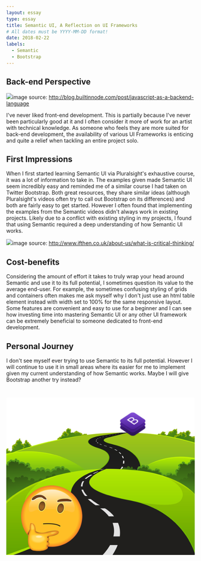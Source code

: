 ```yaml
---
layout: essay
type: essay
title: Semantic UI, A Reflection on UI Frameworks
# All dates must be YYYY-MM-DD format!
date: 2018-02-22
labels:
  - Semantic
  - Bootstrap
---
```


## Back-end Perspective

<img src="http://s32.postimg.org/6vawu4hdh/Untitled_design_10.png" style="width: 400px;">image source: http://blog.builtinnode.com/post/javascript-as-a-backend-language

I've never liked front-end development. This is partially because I've never been particularly good at it and I often consider it more of work for an artist with technical knowledge. As someone who feels they are more suited for back-end development, the availability of various UI Frameworks is enticing and quite a relief when tackling an entire project solo.

## First Impressions

When I first started learning Semantic UI via Pluralsight's exhaustive course, it was a lot of information to take in. The examples given made Semantic UI seem incredibly easy and reminded me of a similar course I had taken on Twitter Bootstrap. Both great resources, they share similar ideas (although Pluralsight's videos often try to call out Bootstrap on its differences) and both are fairly easy to get started. However I often found that implementing the examples from the Semantic videos didn't always work in existing projects. Likely due to a conflict with existing styling in my projects, I found that using Semantic required a deep understanding of how Semantic UI works.

<img src="http://www.ifthen.co.uk/wp-content/uploads/3d-man-300x300.png">image source: http://www.ifthen.co.uk/about-us/what-is-critical-thinking/

## Cost-benefits

Considering the amount of effort it takes to truly wrap your head around Semantic and use it to its full potential, I sometimes question its value to the average end-user. For example, the sometimes confusing styling of grids and containers often makes me ask myself why I don't just use an html table element instead with width set to 100% for the same responsive layout. Some features are convenient and easy to use for a beginner and I can see how investing time into mastering Semantic UI or any other UI framework can be extremely beneficial to someone dedicated to front-end development.

## Personal Journey

I don't see myself ever trying to use Semantic to its full potential. However I will continue to use it in small areas where its easier for me to implement given my current understanding of how Semantic works. Maybe I will give Bootstrap another try instead?
#
<img src="../images/bootstrapdowntheroad.png">
